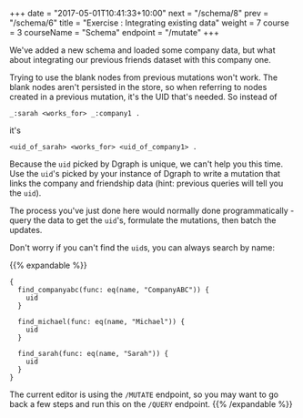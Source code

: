 +++
date = "2017-05-01T10:41:33+10:00"
next = "/schema/8"
prev = "/schema/6"
title = "Exercise : Integrating existing data"
weight = 7
course = 3
courseName = "Schema"
endpoint = "/mutate"
+++

We've added a new schema and loaded some company data, but what about
integrating our previous friends dataset with this company one.

Trying to use the blank nodes from previous mutations won't work. The blank
nodes aren't persisted in the store, so when referring to nodes created in a
previous mutation, it's the UID that's needed. So instead of

```
_:sarah <works_for> _:company1 .
```

it's

```
<uid_of_sarah> <works_for> <uid_of_company1> .
```

Because the `uid` picked by Dgraph is unique, we can't help you this time. Use
the `uid`'s picked by your instance of Dgraph to write a mutation that links the
company and friendship data (hint: previous queries will tell you the `uid`).

The process you've just done here would normally done programmatically - query
the data to get the `uid`'s, formulate the mutations, then batch the updates.

Don't worry if you can't find the `uid`s, you can always search by name:

{{% expandable %}}

```
{
  find_companyabc(func: eq(name, "CompanyABC")) {
    uid
  }

  find_michael(func: eq(name, "Michael")) {
    uid
  }

  find_sarah(func: eq(name, "Sarah")) {
    uid
  }
}
```

The current editor is using the `/MUTATE` endpoint, so you may want to go back a
few steps and run this on the `/QUERY` endpoint. {{% /expandable %}}
